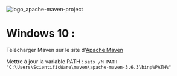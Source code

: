 ![logo_apache-maven-project](https://user-images.githubusercontent.com/19194678/95678268-d4b79600-0bcb-11eb-9617-6c04bf7d8519.png)

# Windows 10 :
Télécharger Maven sur le site d'[Apache Maven](https://maven.apache.org/)

Mettre à jour la variable PATH : `setx /M PATH "C:\Users\ScientificWare\maven\apache-maven-3.6.3\bin;%PATH%"`